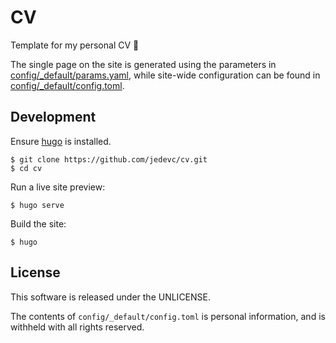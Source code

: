 # CV

Template for my personal CV :tada:

The single page on the site is generated using the parameters in
[config/_default/params.yaml](https://github.com/jedevc/cv-template/blob/master/config/_default/params.yaml),
while site-wide configuration can be found in
[config/_default/config.toml](https://github.com/jedevc/cv-template/blob/master/config/_default/config.toml).

## Development

Ensure [hugo](https://gohugo.io) is installed.

    $ git clone https://github.com/jedevc/cv.git
    $ cd cv

Run a live site preview:

    $ hugo serve

Build the site:

    $ hugo

## License

This software is released under the UNLICENSE.

The contents of `config/_default/config.toml` is personal information, and is
withheld with all rights reserved.
